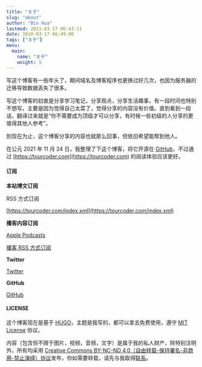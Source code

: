 ```yaml
---
title: "关于"
slug: "about" 
author: "Bin Hua"
lastmod: 2021-03-17 06:43:11
date: 2010-03-17 06:49:00
tags: ["关于"]
menu:
  main:
    name: "关于"
    weight: 5
---
```


写这个博客有一些年头了，期间域名及博客程序也更换过好几次，也因为服务器的迁移导致数据丢失了很多。

写这个博客的初衷是分享学习笔记，分享观点，分享生活趣事，有一段时间也特别不想写，主要是因为觉得自己太菜了，觉得分享的内容没有价值。直到看到一段话，翻译过来就是“你不需要成为顶级才可以分享，有时候一些初级的人分享的更值得其他人参考”。

到现在为止，这个博客分享的内容也就那么回事，但依旧希望能帮到他人。

在公元 2021 年 11 月 24 日，我整理了下这个博客，将它开源在 [GitHub](https://github.com/tourcoder/tourcoder)，不过通过 [https://tourcoder.com](https://tourcoder.com) 的阅读体验应该更好。

#### 订阅

**本站博文订阅**

RSS 方式订阅

[https://tourcoder.com/index.xml](https://tourcoder.com/index.xml)

**播客内容订阅**

[Apple Podcasts](https://podcasts.apple.com/us/podcast/代码旅行/id1484052686)

[播客 RSS 方式订阅](https://tourcoder.com/podcasts.xml)

**Twitter**

[Twitter](https://www.twitter.com/tourcoder)

**GitHub**

[GitHub](https://www.github.com/tourcoder)

#### LICENSE

这个博客现在是基于 [HUGO](https://gohugo.io)，主题是我写的，都可以拿去免费使用，遵守 [MIT License](/mit) 协议。

内容（包含但不限于图片，视频，音频，文字）是属于我的私人财产，除特别注明外，所有均采用 [Creative Commons BY-NC-ND 4.0（自由转载-保持署名-非商用-禁止演绎）协议](https://creativecommons.org/licenses/by-nc-nd/4.0/deed.zh)发布，你如需要转载，请先与我取得[联系](mailto:code@tourcoder.com)。